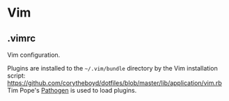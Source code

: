 # Vim

## .vimrc

Vim configuration. 

Plugins are installed to the `~/.vim/bundle` directory by the Vim installation script: https://github.com/corytheboyd/dotfiles/blob/master/lib/application/vim.rb
Tim Pope's [Pathogen](https://github.com/tpope/vim-pathogen) is used to load plugins.
